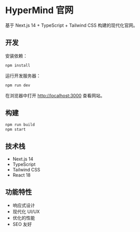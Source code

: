 # HyperMind 官网

基于 Next.js 14 + TypeScript + Tailwind CSS 构建的现代化官网。

## 开发

安装依赖：
```bash
npm install
```

运行开发服务器：
```bash
npm run dev
```

在浏览器中打开 [http://localhost:3000](http://localhost:3000) 查看网站。

## 构建

```bash
npm run build
npm start
```

## 技术栈

- Next.js 14
- TypeScript
- Tailwind CSS
- React 18

## 功能特性

- 响应式设计
- 现代化 UI/UX
- 优化的性能
- SEO 友好


